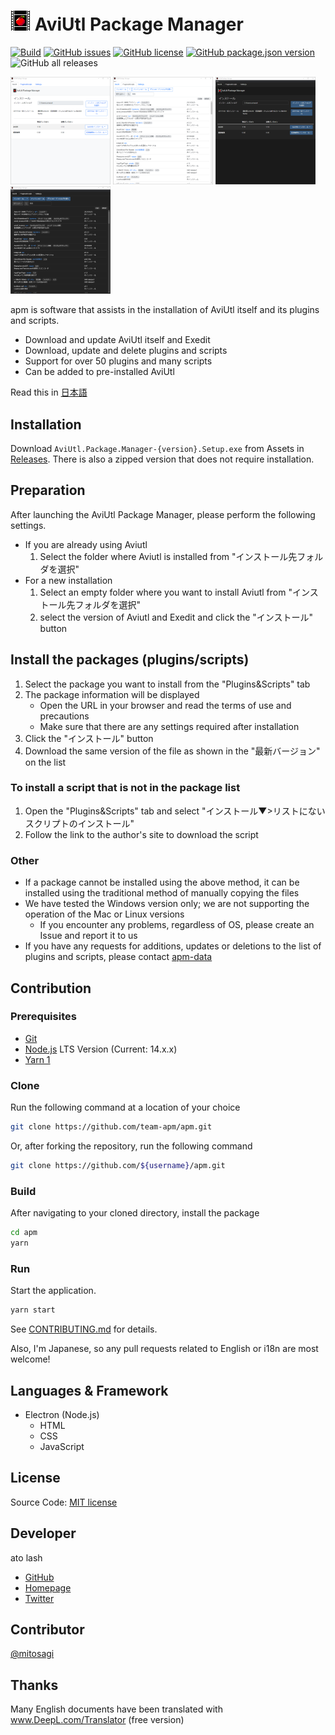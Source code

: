 # ![Logo](./icon/apm32.png) AviUtl Package Manager

[![Build](https://github.com/team-apm/apm/actions/workflows/build.yml/badge.svg)](https://github.com/team-apm/apm/actions/workflows/build.yml)
[![GitHub issues](https://img.shields.io/github/issues/team-apm/apm)](https://github.com/team-apm/apm/issues)
[![GitHub license](https://img.shields.io/github/license/team-apm/apm)](https://github.com/team-apm/apm/blob/main/LICENSE)
[![GitHub package.json version](https://img.shields.io/github/package-json/v/team-apm/apm)](https://github.com/team-apm/apm/releases/latest)
![GitHub all releases](https://img.shields.io/github/downloads/team-apm/apm/total)

<p>
  <img src="./docs/images/tab1.png" width="160" />
  <img src="./docs/images/tab2.png" width="160" />
  <img src="./docs/images/tab1dark.png" width="160" />
  <img src="./docs/images/tab2dark.png" width="160" />
</p>

apm is software that assists in the installation of AviUtl itself and its plugins and scripts.

- Download and update AviUtl itself and Exedit
- Download, update and delete plugins and scripts
- Support for over 50 plugins and many scripts
- Can be added to pre-installed AviUtl

Read this in [日本語](./README.md)

## Installation

Download `AviUtl.Package.Manager-{version}.Setup.exe` from Assets in [Releases](https://github.com/team-apm/apm/releases/latest). There is also a zipped version that does not require installation.

## Preparation

After launching the AviUtl Package Manager, please perform the following settings.

- If you are already using Aviutl
  1. Select the folder where Aviutl is installed from "インストール先フォルダを選択"
- For a new installation
  1. Select an empty folder where you want to install Aviutl from "インストール先フォルダを選択"
  2. select the version of Aviutl and Exedit and click the "インストール" button

## Install the packages (plugins/scripts)

1. Select the package you want to install from the "Plugins&Scripts" tab
2. The package information will be displayed
   - Open the URL in your browser and read the terms of use and precautions
   - Make sure that there are any settings required after installation
3. Click the "インストール" button
4. Download the same version of the file as shown in the "最新バージョン" on the list

### To install a script that is not in the package list

1. Open the "Plugins&Scripts" tab and select "インストール▼>リストにないスクリプトのインストール"
2. Follow the link to the author's site to download the script

### Other

- If a package cannot be installed using the above method, it can be installed using the traditional method of manually copying the files
- We have tested the Windows version only; we are not supporting the operation of the Mac or Linux versions
  - If you encounter any problems, regardless of OS, please create an Issue and report it to us
- If you have any requests for additions, updates or deletions to the list of plugins and scripts, please contact [apm-data](https://github.com/team-apm/apm-data/issues)

## Contribution

### Prerequisites

- [Git](https://git-scm.com/)
- [Node.js](https://nodejs.org/) LTS Version (Current: 14.x.x)
- [Yarn 1](https://classic.yarnpkg.com/)

### Clone

Run the following command at a location of your choice

```bash
git clone https://github.com/team-apm/apm.git
```

Or, after forking the repository, run the following command

```bash
git clone https://github.com/${username}/apm.git
```

### Build

After navigating to your cloned directory, install the package

```bash
cd apm
yarn
```

### Run

Start the application.

```bash
yarn start
```

See [CONTRIBUTING.md](./CONTRIBUTING.md) for details.

Also, I'm Japanese, so any pull requests related to English or i18n are most welcome!

## Languages & Framework

- Electron (Node.js)
  - HTML
  - CSS
  - JavaScript

## License

Source Code: [MIT license](./LICENSE)

## Developer

ato lash

- [GitHub](https://github.com/hal-shu-sato)
- [Homepage](http://halshusato.starfree.jp/)
- [Twitter](https://twitter.com/hal_shu_sato)

## Contributor

[@mitosagi](https://github.com/mitosagi)

## Thanks

Many English documents have been translated with www.DeepL.com/Translator (free version)
